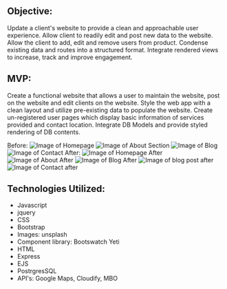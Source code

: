 ## Objective:
Update a client's website to provide a clean and approachable user experience. Allow client to readily edit and post new data to the website. Allow the client to add, edit and remove users from product. Condense existing data and routes into a structured format. Integrate rendered views to increase, track and improve engagement. 

## MVP:
Create a functional website that allows a user to maintain the website, post on the website and edit clients on the website. Style the web app with a clean layout and utilize pre-existing data to populate the website. Create un-registered user pages which display basic information of services provided and contact location. Integrate DB Models and provide styled rendering of DB contents.

Before:
![Image of Homepage](https://i.imgur.com/Z0HI4x1.png)
![Image of About Section](https://i.imgur.com/7V4sSag.png) 
![Image of Blog](https://i.imgur.com/vTfbLX1.png)
![Image of Contact](https://i.imgur.com/zd7Y5cD.png)
After:
![Image of Homepage After](https://i.imgur.com/tCIRZ4S.png)
![Image of About After](https://i.imgur.com/zQQUGNB.png)
![Image of Blog After](https://i.imgur.com/UiZnMzl.png)
![Image of blog post after](https://i.imgur.com/il2FqrO.png)
![Image of Contact after](https://i.imgur.com/hrCsVdm.png)

## Technologies Utilized:
- Javascript
- jquery
- CSS
- Bootstrap
- Images: unsplash
- Component library: Bootswatch Yeti
- HTML
- Express 
- EJS
- PostrgresSQL
- API's: Google Maps, Cloudify, MBO
